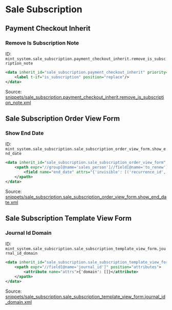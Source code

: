 # Sale Subscription
## Payment Checkout Inherit  
### Remove Is Subscription Note  
ID: `mint_system.sale_subscription.payment_checkout_inherit.remove_is_subscription_note`  
```xml
<data inherit_id="sale_subscription.payment_checkout_inherit" priority="50">
    <label t-if="is_subscription" position="replace"/>
</data>

```
Source: [snippets/sale_subscription.payment_checkout_inherit.remove_is_subscription_note.xml](https://github.com/Mint-System/Odoo-Build/tree/main/snippets/sale_subscription.payment_checkout_inherit.remove_is_subscription_note.xml)

## Sale Subscription Order View Form  
### Show End Date  
ID: `mint_system.sale_subscription.sale_subscription_order_view_form.show_end_date`  
```xml
<data inherit_id="sale_subscription.sale_subscription_order_view_form" priority="50">
    <xpath expr="//group[@name='sales_person']//field[@name='to_renew']" position="before">
        <field name="end_date" attrs="{'invisible': [('recurrence_id', '=', False)]}"/>
    </xpath>
</data>

```
Source: [snippets/sale_subscription.sale_subscription_order_view_form.show_end_date.xml](https://github.com/Mint-System/Odoo-Build/tree/main/snippets/sale_subscription.sale_subscription_order_view_form.show_end_date.xml)

## Sale Subscription Template View Form  
### Journal Id Domain  
ID: `mint_system.sale_subscription.sale_subscription_template_view_form.journal_id_domain`  
```xml
<data inherit_id="sale_subscription.sale_subscription_template_view_form" priority="50">
    <xpath expr="//field[@name='journal_id']" position="attributes">
        <attribute name="attrs">{'domain': []}</attribute>
    </xpath>
</data>

```
Source: [snippets/sale_subscription.sale_subscription_template_view_form.journal_id_domain.xml](https://github.com/Mint-System/Odoo-Build/tree/main/snippets/sale_subscription.sale_subscription_template_view_form.journal_id_domain.xml)

